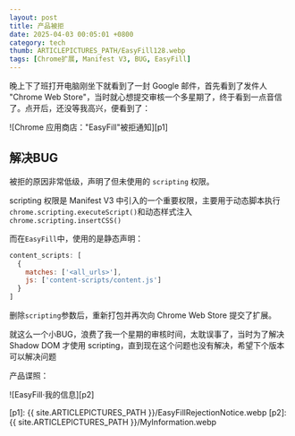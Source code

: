 ```yaml
---
layout: post
title: 产品被拒
date: 2025-04-03 00:05:01 +0800
category: tech
thumb: ARTICLEPICTURES_PATH/EasyFill128.webp
tags: [Chrome扩展, Manifest V3, BUG, EasyFill]
---
```


晚上下了班打开电脑刚坐下就看到了一封 Google 邮件，首先看到了发件人 "Chrome Web Store"，当时就心想提交审核一个多星期了，终于看到一点音信了。点开后，还没等我高兴，便看到了：

![Chrome 应用商店："EasyFill"被拒通知][p1]

## 解决BUG

被拒的原因非常低级，声明了但未使用的 `scripting` 权限。

scripting 权限是 Manifest V3 中引入的一个重要权限，主要用于动态脚本执行`chrome.scripting.executeScript()`和动态样式注入`chrome.scripting.insertCSS()`

而在`EasyFill`中，使用的是静态声明：
```js
content_scripts: [
  {
    matches: ['<all_urls>'],
    js: ['content-scripts/content.js']
  }
]
```

删除`scripting`参数后，重新打包并再次向 Chrome Web Store 提交了扩展。

就这么一个小BUG，浪费了我一个星期的审核时间，太耽误事了，当时为了解决 Shadow DOM 才使用 scripting，直到现在这个问题也没有解决，希望下个版本可以解决问题

产品谍照：

![EasyFill·我的信息][p2]


[p1]: {{ site.ARTICLEPICTURES_PATH }}/EasyFillRejectionNotice.webp
[p2]: {{ site.ARTICLEPICTURES_PATH }}/MyInformation.webp